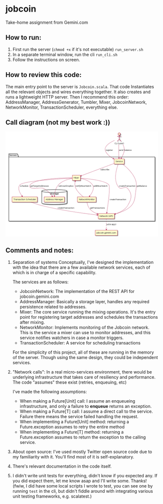 # jobcoin
Take-home assignment from Gemini.com

## How to run:
1. First run the server (`chmod +x` if it's not executable) `run_server.sh`
2. In a separate terminal window, run the cli `run_cli.sh`
3. Follow the instructions on screen.

## How to review this code:
The main entry point to the server is `Jobcoin.scala`. 
That code Instantiates all the relevant objects and wires everything together. It also creates and runs a lightweight HTTP server.
Then I recommend this order: AddressManager, AddressGenerator, Tumbler, Mixer, JobcoinNetwork, NetworkMonitor, TransactionScheduler, everything else.

## Call diagram (not my best work :))

![ugly call diagram I whipped up](jobcoin.uml.png?raw=true)

Comments and notes:
-----------------------------
1. Separation of systems
   Conceptually, I've designed the implementation with the idea that there are a few available network services,
   each of which is in charge of a specific capability.

   The services are as follows:
     - JobcoinNetwork: The implementation of the REST API for jobcoin.gemini.com
     - AddressManager: Basically a storage layer, handles any required persistence related to addresses.
     - Mixer: The core service running the mixing operations. It's the entry point for registering target addresses
       and schedules the transactions after mixing.
     - NetworkMonitor: Implements monitoring of the Jobcoin network. This is the service a mixer can use to monitor
       addresses, and this service notifies watchers in case a monitor triggers.
     - TransactionScheduler: A service for scheduling transactions

   For the simplicity of this project, all of these are running in the memory of the server.
   Though using the same design, they could be independent services.

2. "Network calls":
   In a real micro-services environment, there would be underlying infrastructure that takes care of resiliency
   and performance. The code "assumes" these exist (retries, enqueuing, etc)

   I've made the following assumptions:
   - When making a Future[Unit] call: I assume an enqueueing infrastructure, and only a failure to **enqueue** returns
   an exception.
   - When making a Future[T] call: I assume a direct call to the service. Failure there means the service failed
   handling the request.
   - When implementing a Future[Unit] method: returning a Future.exception assumes to retry the entire method
   - When implementing a Future[T] method: returning a Future.exception assumes to return the exception to the calling service.


3. About open source: I've used mostly Twitter open source code due to my familiarity with it.
   You'll find most of it is self-explanatory.

4. There's relevant documentation in the code itself.

5. I didn't write unit tests for everything, didn't know if you expected any. If you did expect them, let me know asap and I'll write some. Thanks!
   (fwiw, I did have some local scripts I wrote to test, you can see one by running `test` in the cli, but didn't fiddle around with integrating various unit
   testing frameworks, e.g. scalatest.)